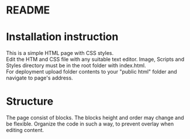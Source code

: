 # README
  
# Installation instruction
This is a simple HTML page with CSS styles.  
Edit the HTM and CSS file with any suitable text editor. Image, Scripts and Styles directory must be in the root folder with index.html.  
For deployment upload folder contents to your "public html" folder and navigate to page's address.  
  
# Structure
The page consist of blocks. The blocks height and order may change and be flexible. Organize the code in such a way, to prevent overlay when editing content.
